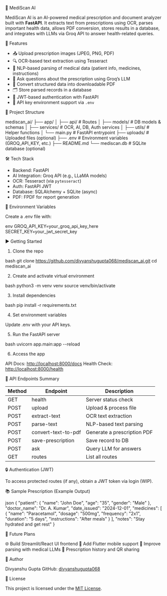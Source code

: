 🧠 MediScan AI

MediScan AI is an AI-powered medical prescription and document analyzer built with **FastAPI**. It extracts text from prescriptions using OCR, parses important health data, allows PDF conversion, stores results in a database, and integrates with LLMs via Groq API to answer health-related queries.

🚀 Features

- 📤 Upload prescription images (JPEG, PNG, PDF)
- 🔍 OCR-based text extraction using Tesseract
- 🧾 NLP-based parsing of medical data (patient info, medicines, instructions)
- 🧠 Ask questions about the prescription using Groq’s LLM
- 📄 Convert structured data into downloadable PDF
- 🗂️ Store parsed records in a database
- 🔐 JWT-based authentication with FastAPI
- 🔑 API key environment support via `.env`



📁 Project Structure



mediscan\_ai/
├── app/
│   ├── api/                # Routes
│   ├── models/             # DB models & schemas
│   ├── services/           # OCR, AI, DB, Auth services
│   ├── utils/              # Helper functions
│   └── main.py             # FastAPI entrypoint
├── uploads/                # Uploaded files (optional)
├── .env                    # Environment variables (GROQ\_API\_KEY, etc.)
├── README.md
└── mediscan.db             # SQLite database (optional)


 🛠️ Tech Stack

- Backend: FastAPI
- AI Integration: Groq API (e.g., LLaMA models)
- OCR: Tesseract (via `pytesseract`)
- Auth: FastAPI JWT
- Database: SQLAlchemy + SQLite (async)
- PDF: FPDF for report generation

 🔐 Environment Variables

Create a .env file with:

env
GROQ_API_KEY=your_groq_api_key_here
SECRET_KEY=your_jwt_secret_key




▶️ Getting Started
 1. Clone the repo

bash
git clone https://github.com/divyanshugupta068/mediscan_ai.git
cd mediscan_ai


2. Create and activate virtual environment

bash
python3 -m venv venv
source venv/bin/activate

3. Install dependencies

bash
pip install -r requirements.txt


4. Set environment variables

Update .env with your API keys.

5. Run the FastAPI server

bash
uvicorn app.main:app --reload


6. Access the app

 API Docs: [http://localhost:8000/docs](http://localhost:8000/docs)
 Health Check: [http://localhost:8000/health](http://localhost:8000/health)

 📌 API Endpoints Summary

| Method | Endpoint            | Description                 |
| ------ | ------------------- | --------------------------- |
| GET    | health              | Server status check         |
| POST   | upload              | Upload & process file       |
| POST   | extract-text        | OCR text extraction         |
| POST   | parse-text          | NLP-based text parsing      |
| POST   | convert-text-to-pdf | Generate a prescription PDF |
| POST   | save-prescription   | Save record to DB           |
| POST   | ask                 | Query LLM for answers       |
| GET    | routes              | List all routes             |


🔒 Authentication (JWT)

To access protected routes (if any), obtain a JWT token via login (WIP).



📚 Sample Prescription (Example Output)

json
{
  "patient": { "name": "John Doe", "age": "35", "gender": "Male" },
  "doctor_name": "Dr. A. Kumar",
  "date_issued": "2024-12-01",
  "medicines": [
    { "name": "Paracetamol", "dosage": "500mg", "frequency": "2x1", "duration": "5 days", "instructions": "After meals" }
  ],
  "notes": "Stay hydrated and get rest"
}

 📌 Future Plans

🌐 Build Streamlit/React UI frontend
📱 Add Flutter mobile support
🔁 Improve parsing with medical LLMs
🧾 Prescription history and QR sharing



👤 Author

Divyanshu Gupta
GitHub: [divyanshugupta068](https://github.com/divyanshugupta068)


📄 License

This project is licensed under the [MIT License](LICENSE).
